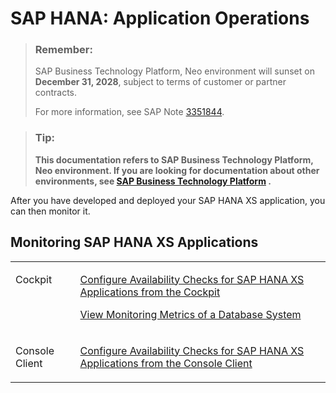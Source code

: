 <!-- loio6902b488768a4b13a75c8d9d50055fa2 -->

# SAP HANA: Application Operations

> ### Remember:  
> SAP Business Technology Platform, Neo environment will sunset on **December 31, 2028**, subject to terms of customer or partner contracts.
> 
> For more information, see SAP Note [3351844](https://me.sap.com/notes/3351844).

> ### Tip:  
> **This documentation refers to SAP Business Technology Platform, Neo environment. If you are looking for documentation about other environments, see [SAP Business Technology Platform](https://help.sap.com/docs/btp/sap-business-technology-platform/sap-business-technology-platform?version=Cloud) .**

After you have developed and deployed your SAP HANA XS application, you can then monitor it.



## Monitoring SAP HANA XS Applications


<table>
<tr>
<td valign="top">

Cockpit

</td>
<td valign="top">

[Configure Availability Checks for SAP HANA XS Applications from the Cockpit](../30-development-neo/configure-availability-checks-for-sap-hana-xs-applications-from-the-cockpit-a6663f0.md)

[View Monitoring Metrics of a Database System](../30-development-neo/view-monitoring-metrics-of-a-database-system-b02814d.md)

</td>
</tr>
<tr>
<td valign="top">

Console Client

</td>
<td valign="top">

[Configure Availability Checks for SAP HANA XS Applications from the Console Client](../30-development-neo/configure-availability-checks-for-sap-hana-xs-applications-from-the-console-client-951d9b8.md) 

</td>
</tr>
</table>


